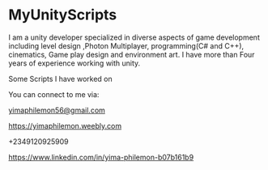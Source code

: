 # MyUnityScripts
I am a unity developer specialized in diverse aspects of game development including level design ,Photon Multiplayer, programming(C# and C++), 
cinematics, Game play design and environment art. I have more than Four years of experience working with unity.

Some Scripts I have worked on

You can connect to me via:

yimaphilemon56@gmail.com

https://yimaphilemon.weebly.com

+2349120925909

https://www.linkedin.com/in/yima-philemon-b07b161b9
